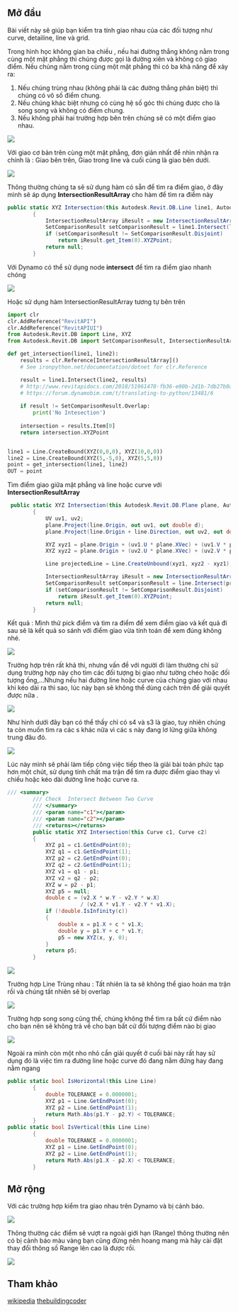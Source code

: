 
## Mở đầu

Bài viết này sẽ giúp bạn kiểm tra tính giao nhau của các đối tượng như curve, detailine, line và grid.

Trong hình học không gian ba chiều , nếu hai đường thẳng không nằm trong cùng một mặt phẳng thì chúng được gọi là đường xiên và không có giao điểm. Nếu chúng nằm trong cùng một mặt phẳng thì có ba khả năng để xảy ra: 
1.  Nếu chúng trùng nhau (không phải là các đường thẳng phân biệt) thì chúng có vô số điểm chung.
2.  Nếu chúng khác biệt nhưng có cùng hệ số góc thì chúng được cho là song song và không có điểm chung. 
3.  Nếu không phải hai trường hợp bên trên chúng sẽ có một điểm giao nhau.

![](pic/400px-Line-Line_Intersection.png)

Với giao cơ bản trên cùng một mặt phẳng, đơn giản nhất để nhìn nhận ra chính là : Giao bên trên, Giao trong line và cuối cùng là giao bên dưới.

![](pic/_Image_75c6ace1-a995-4775-aec7-16150e086b34.png)

Thông thường chúng ta sẽ sử dụng hàm có sẵn để tìm ra điểm giao, ở đây mình sẽ áp dụng **IntersectionResultArray** cho hàm để tìm ra điểm này

```cs
public static XYZ Intersection(this Autodesk.Revit.DB.Line line1, Autodesk.Revit.DB.Line line2)
        {
            IntersectionResultArray iResult = new IntersectionResultArray();
            SetComparisonResult setComparisonResult = line1.Intersect(line2, out iResult);
            if (setComparisonResult != SetComparisonResult.Disjoint)
                return iResult.get_Item(0).XYZPoint;
            return null;
        }
```

Với Dynamo có thể sử dụng node **intersect** để tìm ra điểm giao nhanh chóng

![](pic/_Image_fb4acf7e-2da8-4597-a4ea-87f90eb9d9e9.png)

Hoặc sử dụng hàm IntersectionResultArray tương tự bên trên

```py
import clr
clr.AddReference("RevitAPI")
clr.AddReference("RevitAPIUI")
from Autodesk.Revit.DB import Line, XYZ
from Autodesk.Revit.DB import SetComparisonResult, IntersectionResultArray

def get_intersection(line1, line2):
	results = clr.Reference[IntersectionResultArray]()		
    # See ironpython.net/documentation/dotnet for clr.Reference

	result = line1.Intersect(line2, results)
    # http://www.revitapidocs.com/2018/51961478-fb36-e00b-2d1b-7db27b0a09e6.htm
    # https://forum.dynamobim.com/t/translating-to-python/13481/6
	
	if result != SetComparisonResult.Overlap:
		print('No Intesection')
	
	intersection = results.Item[0]
	return intersection.XYZPoint


line1 = Line.CreateBound(XYZ(0,0,0), XYZ(10,0,0))
line2 = Line.CreateBound(XYZ(5,-5,0), XYZ(5,5,0))
point = get_intersection(line1, line2)
OUT = point
```

Tìm điểm giao giữa mặt phẳng và line hoặc curve với **IntersectionResultArray**

```cs
 public static XYZ Intersection(this Autodesk.Revit.DB.Plane plane, Autodesk.Revit.DB.Line line)
        {
            UV uv1, uv2;
            plane.Project(line.Origin, out uv1, out double d);
            plane.Project(line.Origin + line.Direction, out uv2, out double b);

            XYZ xyz1 = plane.Origin + (uv1.U * plane.XVec) + (uv1.V * plane.YVec);
            XYZ xyz2 = plane.Origin + (uv2.U * plane.XVec) + (uv2.V * plane.YVec);

            Line projectedLine = Line.CreateUnbound(xyz1, xyz2 - xyz1);

            IntersectionResultArray iResult = new IntersectionResultArray();
            SetComparisonResult setComparisonResult = line.Intersect(projectedLine, out iResult);
            if (setComparisonResult != SetComparisonResult.Disjoint)
                return iResult.get_Item(0).XYZPoint;
            return null;
        }
```

Kết quả : Mình thử pick điểm và tìm ra điểm để xem điểm giao và kết quả đi sau sẽ là kết quả so sánh với điểm giao vừa tính toán để xem đúng không nhé.

![](pic/CheckPointInterSect.gif)

Trường hợp trên rất khả thi, nhưng vấn đề với người đi làm thường chỉ sử dụng trường hợp này cho tìm các đối tượng bị giao như tường chéo hoặc đối tượng ống,...Nhưng nếu hai đường line hoặc curve của chúng giao với nhau khi kéo dài ra thì sao, lúc này bạn sẽ không thể dùng cách  trên để giải quyết được nữa .

![](pic/CheckPointInterSect2.gif)

Như hình dưới đây bạn có thể thấy chỉ có s4 và s3 là giao, tuy nhiên chúng ta còn muốn tìm ra các s khác nữa vì các s này đang lơ lửng giữa không trung đâu đó.

![](pic/_Image_b49b7b2a-567f-4bdb-8d4a-a6906a9c47f7.png)

Lúc này mình sẽ phải làm tiếp công việc tiếp theo là giải bài toán phức tạp hơn một chút, sử dụng tính chất ma trận để tìm ra được  điểm giao thay vì chiếu hoặc kéo dài đường line hoặc curve ra.

```cs
/// <summary>
        /// Check  Intersect Between Two Curve
        /// </summary>
        /// <param name="c1"></param>
        /// <param name="c2"></param>
        /// <returns></returns>
        public static XYZ Intersection(this Curve c1, Curve c2)
        {
            XYZ p1 = c1.GetEndPoint(0);
            XYZ q1 = c1.GetEndPoint(1);
            XYZ p2 = c2.GetEndPoint(0);
            XYZ q2 = c2.GetEndPoint(1);
            XYZ v1 = q1 - p1;
            XYZ v2 = q2 - p2;
            XYZ w = p2 - p1;
            XYZ p5 = null;
            double c = (v2.X * w.Y - v2.Y * w.X)
                       / (v2.X * v1.Y - v2.Y * v1.X);
            if (!double.IsInfinity(c))
            {
                double x = p1.X + c * v1.X;
                double y = p1.Y + c * v1.Y;
                p5 = new XYZ(x, y, 0);
            }
            return p5;
        }
```

![](pic/CheckPointInterSect3.gif)

Trường hợp Line Trùng nhau : Tất nhiên là ta sẽ không thể giao hoán ma trận rồi và chúng tất nhiên sẽ bị overlap

![](pic/_Image_52ba9b5b-a430-466d-9942-89b461954fdb.png)

Trường hợp song song cũng thế, chúng không thể tìm ra bất cứ điểm nào cho bạn nên sẽ không trả về cho bạn bất cứ đối tượng điểm nào bị giao 

![](pic/_Image_13dff289-95d9-49c5-9ef0-ffb252bac08a.png)

Ngoài ra mình còn một nho nhỏ cần giải quyết ở cuối bài này rất hay sử dụng đó là việc tìm ra đường line hoặc curve đó đang nằm đứng hay đang nằm ngang 

```cs
public static bool IsHorizontal(this Line Line)
        {
            double TOLERANCE = 0.0000001;
            XYZ p1 = Line.GetEndPoint(0);
            XYZ p2 = Line.GetEndPoint(1);
            return Math.Abs(p1.Y - p2.Y) < TOLERANCE;
        }
public static bool IsVertical(this Line Line)
        {
            double TOLERANCE = 0.0000001;
            XYZ p1 = Line.GetEndPoint(0);
            XYZ p2 = Line.GetEndPoint(1);
            return Math.Abs(p1.X - p2.X) < TOLERANCE;
        }
```

## Mở rộng

Với các trường hợp kiểm tra giao nhau trên Dynamo và bị cảnh báo.

![](pic/_Image_fdaef92c-ae96-4043-8f10-6c25d88346f0.png)

Thông thường các điểm sẽ vượt ra ngoài giới hạn (Range) thông thường nên có bị cảnh báo màu vàng bạn cũng đừng nên hoang mang mà hãy cài đặt thay đổi thông số Range lên cao là được rồi.

![](pic/_Image_136363fb-2dac-4ea8-a36c-5f6ff53c431b.png)

## Tham khảo

<a href="https://en.wikipedia.org/wiki/Line%E2%80%93line_intersection" target="_blank">wikipedia</a> 
<a href="https://thebuildingcoder" target="_blank">thebuildingcoder</a>